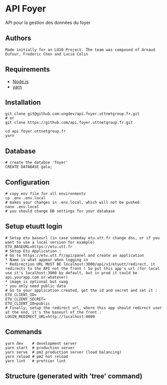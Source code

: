 # API Foyer

API pour la gestion des données du foyer

## Authors

```
Made initially for an LO10 Project. The team was composed of Arnaud Dufour, Frederic Chen and Lucie Colin
```

## Requirements

* [Node.js](https://nodejs.org/)
* [yarn](https://yarnpkg.com/)

## Installation

```
git clone git@github.com:ungdev/api.foyer.uttnetgroup.fr.git
# or
git clone https://github.com/api.foyer.uttnetgroup.fr.git

cd api.foyer.uttnetgroup.fr
yarn
```

## Database

```
# create the databse 'foyer'
CREATE DATABASE gala;
```

## Configuration

```
# copy env file for all environments
cp .env .env.local
# makes your changes in .env.local, which will not be pushed
nano .env.local
# you should change DB settings for your database

```

## Setup etuutt login

```
# Setup etu baseurl (in case someday etu.utt.fr change dns, or if you want to use a local version for example)
ETU_BASEURL=https://etu.utt.fr
# Setup Etu Application :
# Go to https://etu.utt.fr/api/panel and create an application
* Name is what appear when logging in
* Redirection URL MUST BE localhost:3000/api/v1/etuutt/redirect, it redirects to the API not the front ! So put this app's url (for local use it's localhost:3000 by default, but in prod it could be api.yourapp.com or whatever)
* image is optional but swag
* you only need public data
# Go to your application created, get the id and secret and set it :
ETU_CLIENT_ID=
ETU_CLIENT_SECRET=
ETU_CLIENT_ID=public
# Finally, setup the redirect url, where this app should redirect user at the end, it's the baseurl of the front : 
LOGIN_REDIRECT_URL=http://localhost:8080

```

## Commands

```
yarn dev    # development server
yarn start  # production server
yarn serve  # pm2 production server (load balancing)
yarn reload # pm2 hot reload
yarn lint   # prettier lint
```

## Structure (generated with 'tree' command)
